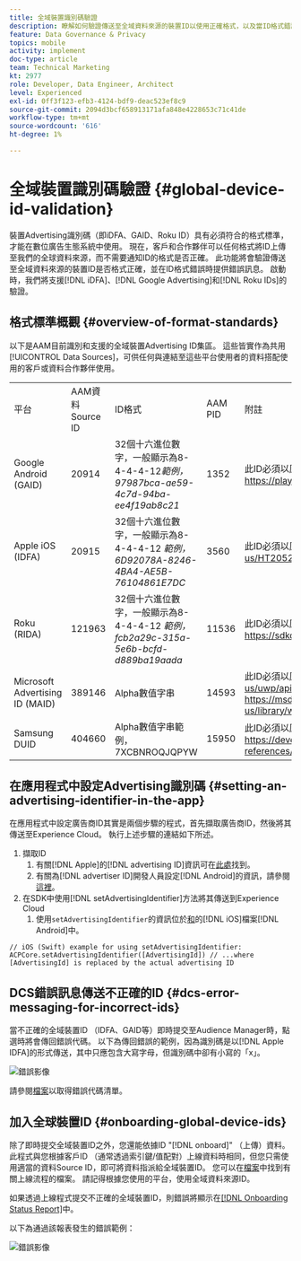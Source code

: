```yaml
---
title: 全域裝置識別碼驗證
description: 瞭解如何驗證傳送至全域資料來源的裝置ID以使用正確格式，以及當ID格式錯誤時如何傳送錯誤訊息。
feature: Data Governance & Privacy
topics: mobile
activity: implement
doc-type: article
team: Technical Marketing
kt: 2977
role: Developer, Data Engineer, Architect
level: Experienced
exl-id: 0ff3f123-efb3-4124-bdf9-deac523ef8c9
source-git-commit: 2094d3bcf658913171afa848e4228653c71c41de
workflow-type: tm+mt
source-wordcount: '616'
ht-degree: 1%

---
```


# 全域裝置識別碼驗證 {#global-device-id-validation}

裝置Advertising識別碼（即iDFA、GAID、Roku ID）具有必須符合的格式標準，才能在數位廣告生態系統中使用。 現在，客戶和合作夥伴可以任何格式將ID上傳至我們的全球資料來源，而不需要通知ID的格式是否正確。 此功能將會驗證傳送至全域資料來源的裝置ID是否格式正確，並在ID格式錯誤時提供錯誤訊息。 啟動時，我們將支援[!DNL iDFA]、[!DNL Google Advertising]和[!DNL Roku IDs]的驗證。

## 格式標準概觀 {#overview-of-format-standards}

以下是AAM目前識別和支援的全域裝置Advertising ID集區。 這些皆實作為共用[!UICONTROL Data Sources]，可供任何與連結至這些平台使用者的資料搭配使用的客戶或資料合作夥伴使用。

<table>
  <tr>
   <td>平台 </td>
   <td>AAM資料Source ID </td>
   <td>ID格式 </td>
   <td>AAM PID </td>
   <td>附註 </td>
  </tr>
  <tr>
   <td>Google Android (GAID)</td>
   <td>20914</td>
   <td>32個十六進位數字，一般顯示為8-4-4-4-12<em>範例， 97987bca-ae59-4c7d-94ba-ee4f19ab8c21<br/> </em> </td>
   <td>1352</td>
   <td>此ID必須以原始/未雜湊/未變更的表單參考來收集 — <a href="https://play.google.com/about/monetization-ads/ads/ad-id/">https://play.google.com/about/monetization-ads/ads/ad-id/</a></td>
  </tr>
  <tr>
   <td>Apple iOS (IDFA)</td>
   <td>20915</td>
   <td>32個十六進位數字，一般顯示為8-4-4-4-12 <em>範例，6D92078A-8246-4BA4-AE5B-76104861E7DC<br /> </em> </td>
   <td>3560</td>
   <td>此ID必須以原始/未雜湊/未變更的表單參考來收集 — <a href="https://support.apple.com/en-us/HT205223">https://support.apple.com/en-us/HT205223</a></td>
  </tr>
  <tr>
   <td>Roku (RIDA)</td>
   <td>121963</td>
   <td>32個十六進位數字，一般顯示為8-4-4-4-12 <em>範例，</em> <em>fcb2a29c-315a-5e6b-bcfd-d889ba19aada</em></td>
   <td>11536</td>
   <td>此ID必須以原始/未雜湊/未變更的表單參考來收集 — <a href="https://sdkdocs.roku.com/display/sdkdoc/Roku+Advertising+Framework">https://sdkdocs.roku.com/display/sdkdoc/Roku+Advertising+Framework</a> </td>
  </tr>
  <tr>
   <td>Microsoft Advertising ID (MAID)</td>
   <td>389146</td>
   <td>Alpha數值字串</td>
   <td>14593</td>
   <td>此ID必須以原始/未雜湊/未變更的表單參考來收集 — <a href="https://docs.microsoft.com/en-us/uwp/api/windows.system.userprofile.advertisingmanager.advertisingid">https://docs.microsoft.com/en-us/uwp/api/windows.system.userprofile.advertisingmanager.advertisingid</a><br/><a href="https://msdn.microsoft.com/en-us/library/windows/apps/windows.system.userprofile.advertisingmanager.advertisingid.aspx">https://msdn.microsoft.com/en-us/library/windows/apps/windows.system.userprofile.advertisingmanager.advertisingid.aspx</a></td>
  </tr>
  <tr>
   <td>Samsung DUID</td>
   <td>404660</td>
   <td>Alpha數值字串範例，7XCBNROQJQPYW</td>
   <td>15950</td>
   <td>此ID必須以原始/未雜湊/未變更的表單參考來收集 — <a href="https://developer.samsung.com/tv/develop/api-references/samsung-product-api-references/productinfo-api">https://developer.samsung.com/tv/develop/api-references/samsung-product-api-references/productinfo-api</a> </td>
  </tr>
</table>

## 在應用程式中設定Advertising識別碼 {#setting-an-advertising-identifier-in-the-app}

在應用程式中設定廣告商ID其實是兩個步驟的程式，首先擷取廣告商ID，然後將其傳送至Experience Cloud。 執行上述步驟的連結如下所述。

1. 擷取ID
   1. 有關[!DNL Apple]的[!DNL advertising ID]資訊可在[此處](https://developer.apple.com/documentation/adsupport/asidentifiermanager)找到。
   1. 有關為[!DNL advertiser ID]開發人員設定[!DNL Android]的資訊，請參閱[這裡](http://android.cn-mirrors.com/google/play-services/id.html)。
1. 在SDK中使用[!DNL setAdvertisingIdentifier]方法將其傳送到Experience Cloud
   1. 使用`setAdvertisingIdentifier`的資訊位於[和](https://aep-sdks.gitbook.io/docs/using-mobile-extensions/mobile-core/identity/identity-api-reference#set-an-advertising-identifier)的[!DNL iOS]檔案[!DNL Android]中。

`// iOS (Swift) example for using setAdvertisingIdentifier:`
`ACPCore.setAdvertisingIdentifier([AdvertisingId]) // ...where [AdvertisingId] is replaced by the actual advertising ID`

## DCS錯誤訊息傳送不正確的ID  {#dcs-error-messaging-for-incorrect-ids}

當不正確的全域裝置ID （IDFA、GAID等）即時提交至Audience Manager時，點選時將會傳回錯誤代碼。 以下為傳回錯誤的範例，因為識別碼是以[!DNL Apple IDFA]的形式傳送，其中只應包含大寫字母，但識別碼中卻有小寫的「x」。

![錯誤影像](assets/image_4_.png)

請參閱[檔案](https://experienceleague.adobe.com/docs/audience-manager/user-guide/api-and-sdk-code/dcs/dcs-api-reference/dcs-error-codes.html?lang=en#api-and-sdk-code)以取得錯誤代碼清單。

## 加入全球裝置ID {#onboarding-global-device-ids}

除了即時提交全域裝置ID之外，您還能依據ID &quot;[!DNL onboard]&quot; （上傳）資料。 此程式與您根據客戶ID （通常透過索引鍵/值配對）上線資料時相同，但您只需使用適當的資料Source ID，即可將資料指派給全域裝置ID。 您可以在[檔案](https://experienceleague.adobe.com/docs/audience-manager/user-guide/implementation-integration-guides/sending-audience-data/batch-data-transfer-process/batch-data-transfer-overview.html?lang=en#implementation-integration-guides)中找到有關上線流程的檔案。 請記得根據您使用的平台，使用全域資料來源ID。

如果透過上線程式提交不正確的全域裝置ID，則錯誤將顯示在[[!DNL Onboarding Status Report]](https://experienceleague.adobe.com/docs/audience-manager/user-guide/reporting/onboarding-status-report.html?lang=en#reporting)中。

以下為通過該報表發生的錯誤範例：

![錯誤影像](assets/image_5_.png)
